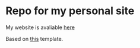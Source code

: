# Repo for my personal site

My website is avaliable [here](https://alexandresilvapires.github.io/)


Based on <a href="https://github.com/codingstella/vCard-personal-portfolio">this</a> template. 
